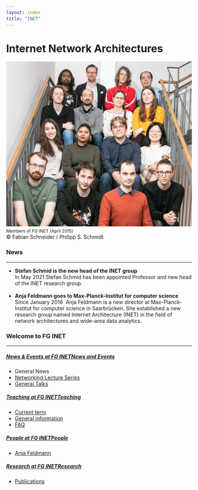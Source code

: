 ```yaml
---
layout: index
title: "INET"
---
```


# Internet Network Architectures

<div class="row mb-4">
  <div class="col-12">
    <img src="images/neu-banner.jpg" class="img-fluid w-100">
    <div><small>Members of FG INET (April 2015)</small></div>
    <div class="copyright">©&nbsp;Fabian Schneider / Philipp S. Schmidt</div>
  </div>
</div>
<div class="row mb-4">
  <div id="c683795" class="col-12">
    <h3>News</h3>
    <hr>
    <div class="csc-text">
      <ul>
        <li><strong>Stefan Schmid is the new head of the INET group</strong><br>In May 2021 Stefan Schmid has
          been appointed Professor and new head of the INET research group.<br><br></li>
        <li><strong>Anja Feldmann goes to Max-Planck-Institut for computer science</strong><br>Since January
          2018&nbsp; Anja Feldmann is a new director at Max-Planck-Institut for computer science in Saarbrücken.
          She established a new research group named Internet Architecture (INET) in the field of network
          architectures and wide-area data analytics. <br> </li>
      </ul>
    </div>
  </div>
</div>
<div class="row mb-4">
  <div class="col-12">
    <h3>Welcome to FG INET</h3>
    <hr>
    <div class="row mb-4">
      <div class="col-6">
        <h5 class="bg-white p-2">
          <a href="news/"><em>News &amp; Events at FG INET</em>News and Events</a>
        </h5>
        <ul>
          <li>General News</li>
          <li><a href="news/nls/">Networking Lecture Series</a></li>
          <li><a href="news1/pgt/">General Talks</a></li>
        </ul>
      </div>
      <div class="col-6">
        <h5 class="bg-white p-2">
          <a href="teaching0/"><em>Teaching at FG INET</em>Teaching</a>
        </h5>
        <ul>
          <li><a href="teaching0/ws2020211/">Current term</a></li>
          <li><a href="teaching0/infoteaching/">General information</a></li>
          <li><a href="teaching0/infoteaching/faq0/">FAQ</a></li>
        </ul>
      </div>
    </div>
    <div class="row mb-4">
      <div class="col-6">
        <h5 class="bg-white p-2">
          <a href="people/"><em>People at FG INET</em>People</a>
        </h5>
        <ul>
          <li><a href="people/profs0/anja/">Anja Feldmann</a></li>
        </ul>
      </div>
      <div class="col-6">
        <h5 class="bg-white p-2">
          <a href="research/"><em>Research at FG INET</em>Research</a>
        </h5>
        <ul>
          <li><a href="research/publications/">Publications</a></li>
        </ul>
      </div>
    </div>
  </div>
</div>
